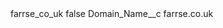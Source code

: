 <?xml version="1.0" encoding="UTF-8"?>
<CustomMetadata xmlns="http://soap.sforce.com/2006/04/metadata" xmlns:xsi="http://www.w3.org/2001/XMLSchema-instance" xmlns:xsd="http://www.w3.org/2001/XMLSchema">
    <label>farrse_co_uk</label>
    <protected>false</protected>
    <values>
        <field>Domain_Name__c</field>
        <value xsi:type="xsd:string">farrse.co.uk</value>
    </values>
</CustomMetadata>
